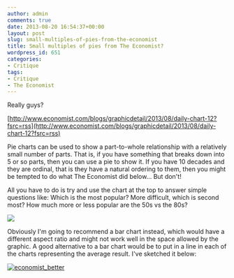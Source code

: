 ```yaml
---
author: admin
comments: true
date: 2013-08-20 16:54:37+00:00
layout: post
slug: small-multiples-of-pies-from-the-economist
title: Small multiples of pies from The Economist?
wordpress_id: 651
categories:
- Critique
tags:
- Critique
- The Economist
---
```


Really guys?

[http://www.economist.com/blogs/graphicdetail/2013/08/daily-chart-12?fsrc=rss](http://www.economist.com/blogs/graphicdetail/2013/08/daily-chart-12?fsrc=rss)

Pie charts can be used to show a part-to-whole relationship with a relatively small number of parts. That is, if you have something that breaks down into 5 or so parts, then you can use a pie to show it. If you have 10 decades and they are ordinal, that is they have a natural ordering to them, then you might be tempted to do what The Economist did below... But don't!

All you have to do is try and use the chart at the top to answer simple questions like: Which is the most popular? More difficult, which is second most? How much more or less popular are the 50s vs the 80s?

[![](http://cdn.static-economist.com/sites/default/files/imagecache/595-width-retina/20130824_GDC239_1190.png)](http://www.economist.com/blogs/graphicdetail/2013/08/daily-chart-12?fsrc=rss)



Obviously I'm going to recommend a bar chart instead, which would have a different aspect ratio and might not work well in the space allowed by the graphic. A good alternative to a bar chart would be to put in a line in each of the charts representing the average result. I've sketched it below:

[![economist_better](http://thinkdatavis.com/wp-content/uploads/2013/08/economist_better-973x1024.png)](http://thinkdatavis.com/wp-content/uploads/2013/08/economist_better.png)
